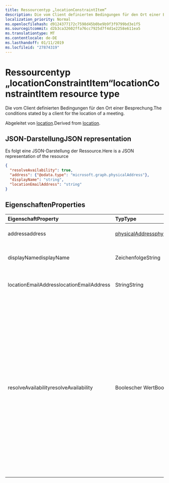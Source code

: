 ```yaml
---
title: Ressourcentyp „locationConstraintItem“
description: Die vom Client definierten Bedingungen für den Ort einer Besprechung.
localization_priority: Normal
ms.openlocfilehash: d9124377172c7598d45b0be9b9f3f9799bd3e1f5
ms.sourcegitcommit: d2b3ca32602ffa76cc7925d7f4d1e2258e611ea5
ms.translationtype: MT
ms.contentlocale: de-DE
ms.lasthandoff: 01/11/2019
ms.locfileid: "27874319"
---
```

# <a name="locationconstraintitem-resource-type"></a><span data-ttu-id="3c741-103">Ressourcentyp „locationConstraintItem“</span><span class="sxs-lookup"><span data-stu-id="3c741-103">locationConstraintItem resource type</span></span>

<span data-ttu-id="3c741-104">Die vom Client definierten Bedingungen für den Ort einer Besprechung.</span><span class="sxs-lookup"><span data-stu-id="3c741-104">The conditions stated by a client for the location of a meeting.</span></span>

<span data-ttu-id="3c741-105">Abgeleitet von [location](location.md).</span><span class="sxs-lookup"><span data-stu-id="3c741-105">Derived from [location](location.md).</span></span>

## <a name="json-representation"></a><span data-ttu-id="3c741-106">JSON-Darstellung</span><span class="sxs-lookup"><span data-stu-id="3c741-106">JSON representation</span></span>

<span data-ttu-id="3c741-107">Es folgt eine JSON-Darstellung der Ressource.</span><span class="sxs-lookup"><span data-stu-id="3c741-107">Here is a JSON representation of the resource</span></span>

<!--{
  "blockType": "resource",
  "optionalProperties": [],
  "baseType": "microsoft.graph.location",
  "@odata.type": "microsoft.graph.locationConstraintItem"
}-->

```json
{
  "resolveAvailability": true,
  "address": {"@odata.type": "microsoft.graph.physicalAddress"},
  "displayName": "string",
  "locationEmailAddress": "string"
}

```
## <a name="properties"></a><span data-ttu-id="3c741-108">Eigenschaften</span><span class="sxs-lookup"><span data-stu-id="3c741-108">Properties</span></span>
| <span data-ttu-id="3c741-109">Eigenschaft</span><span class="sxs-lookup"><span data-stu-id="3c741-109">Property</span></span>     | <span data-ttu-id="3c741-110">Typ</span><span class="sxs-lookup"><span data-stu-id="3c741-110">Type</span></span>   |<span data-ttu-id="3c741-111">Beschreibung</span><span class="sxs-lookup"><span data-stu-id="3c741-111">Description</span></span>|
|:---------------|:--------|:----------|
| <span data-ttu-id="3c741-112">address</span><span class="sxs-lookup"><span data-stu-id="3c741-112">address</span></span> | [<span data-ttu-id="3c741-113">physicalAddress</span><span class="sxs-lookup"><span data-stu-id="3c741-113">physicalAddress</span></span>](physicaladdress.md) |<span data-ttu-id="3c741-114">Die Adresse des Orts.</span><span class="sxs-lookup"><span data-stu-id="3c741-114">The street address of the location.</span></span> |
| <span data-ttu-id="3c741-115">displayName</span><span class="sxs-lookup"><span data-stu-id="3c741-115">displayName</span></span>  | <span data-ttu-id="3c741-116">Zeichenfolge</span><span class="sxs-lookup"><span data-stu-id="3c741-116">String</span></span> | <span data-ttu-id="3c741-117">Der Name, der mit dem Ort verknüpft ist</span><span class="sxs-lookup"><span data-stu-id="3c741-117">The name associated with the location.</span></span>                       |
| <span data-ttu-id="3c741-118">locationEmailAddress</span><span class="sxs-lookup"><span data-stu-id="3c741-118">locationEmailAddress</span></span> | <span data-ttu-id="3c741-119">String</span><span class="sxs-lookup"><span data-stu-id="3c741-119">String</span></span> | <span data-ttu-id="3c741-120">Optionale E-Mail-Adresse des Orts</span><span class="sxs-lookup"><span data-stu-id="3c741-120">Optional email address of the location.</span></span> |
| <span data-ttu-id="3c741-121">resolveAvailability</span><span class="sxs-lookup"><span data-stu-id="3c741-121">resolveAvailability</span></span> | <span data-ttu-id="3c741-122">Boolescher Wert</span><span class="sxs-lookup"><span data-stu-id="3c741-122">Boolean</span></span> | <span data-ttu-id="3c741-p101">Wenn „true“ gesetzt ist und die angegebene Ressource gebucht ist, sucht [findMeetingTimes](../api/user-findmeetingtimes.md) nach einer anderen, freien Ressource. Wenn „false“ gesetzt ist und die angegebene Ressource gebucht ist, gibt **findMeetingTimes** die Ressource mit dem höchsten Wert aus dem Cache des Benutzers zurück, ohne zu prüfen, ob diese Ressource frei ist. Der Standardwert ist „true“.</span><span class="sxs-lookup"><span data-stu-id="3c741-p101">If set to true and the specified resource is busy, [findMeetingTimes](../api/user-findmeetingtimes.md) looks for another resource that is free. If set to false and the specified resource is busy, **findMeetingTimes** returns the resource best ranked in the user's cache without checking if it's free. Default is true.</span></span> |

<!-- uuid: 8fcb5dbc-d5aa-4681-8e31-b001d5168d79
2015-10-25 14:57:30 UTC -->
<!-- {
  "type": "#page.annotation",
  "description": "locationConstraintItem resource",
  "keywords": "",
  "section": "documentation",
  "tocPath": ""
}-->
